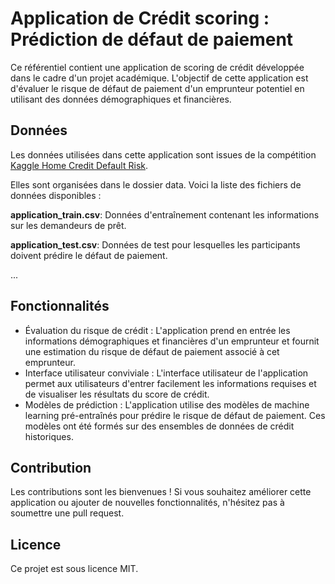 # Application de Crédit scoring : Prédiction de défaut de paiement

Ce référentiel contient une application de scoring de crédit développée dans le cadre d'un projet académique. L'objectif de cette application est d'évaluer le risque de défaut de paiement d'un emprunteur potentiel en utilisant des données démographiques et financières.

## Données
Les données utilisées dans cette application sont issues de la compétition [Kaggle Home Credit Default Risk](https://www.kaggle.com/competitions/home-credit-default-risk/data/ "Home Credit Defzult Risk"). 

Elles sont organisées dans le dossier data. Voici la liste des fichiers de données disponibles :

**application_train.csv**: Données d'entraînement contenant les informations sur les demandeurs de prêt.

**application_test.csv**: Données de test pour lesquelles les participants doivent prédire le défaut de paiement.

...

## Fonctionnalités
- Évaluation du risque de crédit : L'application prend en entrée les informations démographiques et financières d'un emprunteur et fournit une estimation du risque de défaut de paiement associé à cet emprunteur.
- Interface utilisateur conviviale : L'interface utilisateur de l'application permet aux utilisateurs d'entrer facilement les informations requises et de visualiser les résultats du score de crédit.
- Modèles de prédiction : L'application utilise des modèles de machine learning pré-entraînés pour prédire le risque de défaut de paiement. Ces modèles ont été formés sur des ensembles de données de crédit historiques.

## Contribution
Les contributions sont les bienvenues ! Si vous souhaitez améliorer cette application ou ajouter de nouvelles fonctionnalités, n'hésitez pas à soumettre une pull request.

## Licence
Ce projet est sous licence MIT.


